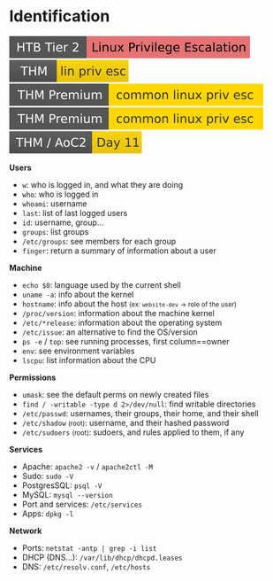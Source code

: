 # Identification

[![linuxprivilegeescalation](../../../../_badges/htb/linuxprivilegeescalation.svg)](https://academy.hackthebox.com/course/preview/linux-privilege-escalation)
[![linprivesc](../../../../_badges/thm/linprivesc.svg)](https://tryhackme.com/room/linprivesc)
[![commonlinuxprivesc](../../../../_badges/thmp/commonlinuxprivesc.svg)](https://tryhackme.com/room/commonlinuxprivesc)
[![commonlinuxprivesc](../../../../_badges/thmp/commonlinuxprivesc.svg)](https://tryhackme.com/room/commonlinuxprivesc)
[![adventofcyber2](../../../../_badges/thm/adventofcyber2/day11.svg)](https://tryhackme.com/room/adventofcyber2)

<div class="row row-cols-lg-2"><div>

**Users**

* `w`: who is logged in, and what they are doing
* `who`: who is logged in
* `whoami`: username
* `last`: list of last logged users
* `id`: username, group...
* `groups`: list groups
* `/etc/groups`: see members for each group
* `finger`: return a summary of information about a user

**Machine**

* `echo $0`: language used by the current shell
* `uname -a`: info about the kernel
* `hostname`: info about the host <small>(ex: `website-dev` -> role of the user)</small>
* `/proc/version`: information about the machine kernel
* `/etc/*release`: information about the operating system
* `/etc/issue`: an alternative to find the OS/version
* `ps -e` / `top`: see running processes, first column==owner
* `env`: see environment variables
* `lscpu`: list information about the CPU
</div><div>

**Permissions**

* `umask`: see the default perms on newly created files
* `find / -writable -type d 2>/dev/null`: find writable directories
* `/etc/passwd`: usernames, their groups, their home, and their shell
* `/etc/shadow` <small>(root)</small>: username, and their hashed password
* `/etc/sudoers` <small>(root)</small>: sudoers, and rules applied to them, if any

**Services**

* Apache: `apache2 -v` / `apache2ctl -M`
* Sudo: `sudo -V`
* PostgresSQL: `psql -V`
* MySQL: `mysql --version`
* Port and services: `/etc/services`
* Apps: `dpkg -l`

**Network**

* Ports: `netstat -antp | grep -i list`
* DHCP (DNS...): `/var/lib/dhcp/dhcpd.leases`
* DNS: `/etc/resolv.conf`, `/etc/hosts`
</div></div>
